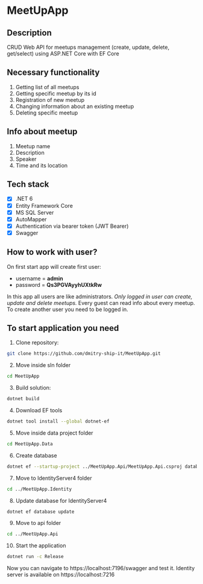 # MeetUpApp

## Description

CRUD Web API for meetups management (create, update, delete, get/select) using ASP.NET Core with EF Core

## Necessary functionality

1. Getting list of all meetups
2. Getting specific meetup by its id
3. Registration of new meetup
4. Changing information about an existing meetup
5. Deleting specific meetup

## Info about meetup

1. Meetup name
2. Description
3. Speaker
4. Time and its location

## Tech stack

- [x] .NET 6
- [x] Entity Framework Core
- [x] MS SQL Server
- [x] AutoMapper
- [x] Authentication via bearer token (JWT Bearer)
- [x] Swagger

## How to work with user?

On first start app will create first user:

- username = **admin**
- password = **Qs3PGVAyyhUXtkRw**

In this app all users are like administrators. _Only logged in user can create, update and delete meetups._ Every guest can read info about every meetup. To create another user you need to be logged in.

## To start application you need

1. Clone repository:

```sh
git clone https://github.com/dmitry-ship-it/MeetUpApp.git
```

2. Move inside sln folder

```sh
cd MeetUpApp
```

3. Build solution:

```sh
dotnet build
```

4. Download EF tools

```sh
dotnet tool install --global dotnet-ef
```

5. Move inside data project folder

```sh
cd MeetUpApp.Data
```

6. Create database

```sh
dotnet ef --startup-project ../MeetUpApp.Api/MeetUpApp.Api.csproj database update
```

7. Move to IdentityServer4 folder
```sh
cd ../MeetUpApp.Identity
```

8. Update database for IdentityServer4
```sh
dotnet ef database update
```

9. Move to api folder

```sh
cd ../MeetUpApp.Api
```

10. Start the application

```sh
dotnet run -c Release
```

Now you can navigate to https://localhost:7196/swagger and test it.
Identity server is available on https://localhost:7216
